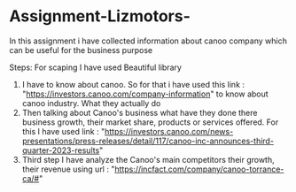 # Assignment-Lizmotors-
In this assignment i have collected information about canoo company which can be useful for the business purpose

Steps:
For scaping I have used Beautiful library 
1. I have to know about canoo. So for that i have used this link :  "https://investors.canoo.com/company-information" to know about canoo industry. What they actually do
2. Then talking about Canoo's business what have they done there business growth, their market share, products or services offered. For this I have used link : "https://investors.canoo.com/news-presentations/press-releases/detail/117/canoo-inc-announces-third-quarter-2023-results"
3. Third step I have analyze the Canoo's main competitors their growth, their revenue using url : "https://incfact.com/company/canoo-torrance-ca/#"
